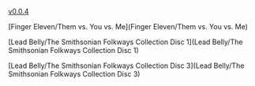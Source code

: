 [v0.0.4](https://github.com/littleflute/m34/edit/master/README.md)

[Finger Eleven/Them vs. You vs. Me](Finger Eleven/Them vs. You vs. Me)

[Lead Belly/The Smithsonian Folkways Collection Disc 1](Lead Belly/The Smithsonian Folkways Collection Disc 1)

[Lead Belly/The Smithsonian Folkways Collection Disc 3](Lead Belly/The Smithsonian Folkways Collection Disc 3)
